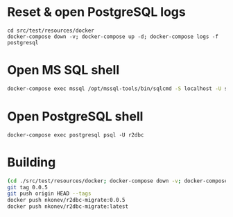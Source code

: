 # Reset & open PostgreSQL logs
```
cd src/test/resources/docker
docker-compose down -v; docker-compose up -d; docker-compose logs -f postgresql
```

# Open MS SQL shell
```bash
docker-compose exec mssql /opt/mssql-tools/bin/sqlcmd -S localhost -U sa -P 'yourStrong(!)Password'
```

# Open PostgreSQL shell
```
docker-compose exec postgresql psql -U r2dbc
```

# Building
```bash
(cd ./src/test/resources/docker; docker-compose down -v; docker-compose up -d); ./mvnw clean package && docker build . --tag nkonev/r2dbc-migrate:latest --tag nkonev/r2dbc-migrate:0.0.5
git tag 0.0.5
git push origin HEAD --tags
docker push nkonev/r2dbc-migrate:0.0.5
docker push nkonev/r2dbc-migrate:latest
```
